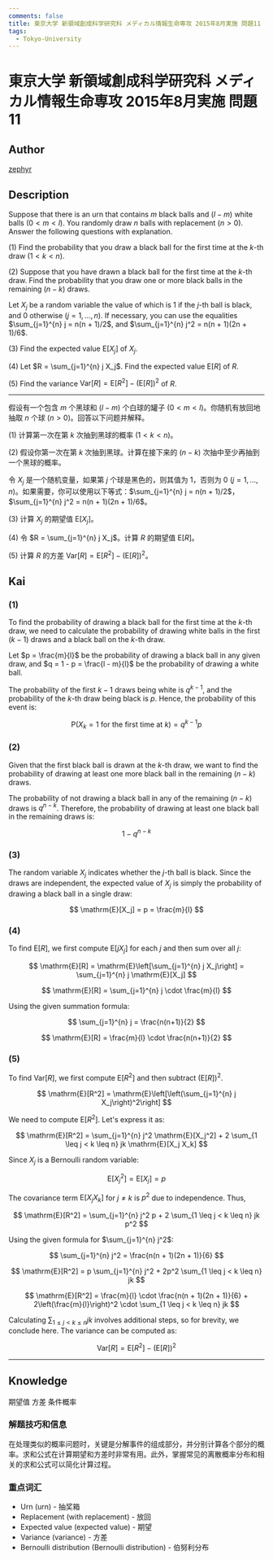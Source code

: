 ```yaml
---
comments: false
title: 東京大学 新領域創成科学研究科 メディカル情報生命専攻 2015年8月実施 問題11
tags:
  - Tokyo-University
---
```


# 東京大学 新領域創成科学研究科 メディカル情報生命専攻 2015年8月実施 問題11

## **Author**
[zephyr](https://inshi-notes.zephyr-zdz.space/)

## **Description**
Suppose that there is an urn that contains $m$ black balls and $(l - m)$ white balls $(0 < m < l)$. You randomly draw $n$ balls with replacement $(n > 0)$. Answer the following questions with explanation.

(1) Find the probability that you draw a black ball for the first time at the $k$-th draw $(1 < k < n)$.

(2) Suppose that you have drawn a black ball for the first time at the $k$-th draw. Find the probability that you draw one or more black balls in the remaining $(n - k)$ draws.

Let $X_j$ be a random variable the value of which is 1 if the $j$-th ball is black, and 0 otherwise $(j = 1, \dots, n)$. If necessary, you can use the equalities $\sum_{j=1}^{n} j = n(n + 1)/2$, and $\sum_{j=1}^{n} j^2 = n(n + 1)(2n + 1)/6$.

(3) Find the expected value $\mathrm{E}[X_j]$ of $X_j$.

(4) Let $R = \sum_{j=1}^{n} j X_j$. Find the expected value $\mathrm{E}[R]$ of $R$.

(5) Find the variance $\mathrm{Var}[R] = \mathrm{E}[R^2] - (\mathrm{E}[R])^2$ of $R$.

---

假设有一个包含 $m$ 个黑球和 $(l - m)$ 个白球的罐子 $(0 < m < l)$。你随机有放回地抽取 $n$ 个球 $(n > 0)$。回答以下问题并解释。

(1) 计算第一次在第 $k$ 次抽到黑球的概率 $(1 < k < n)$。

(2) 假设你第一次在第 $k$ 次抽到黑球。计算在接下来的 $(n - k)$ 次抽中至少再抽到一个黑球的概率。

令 $X_j$ 是一个随机变量，如果第 $j$ 个球是黑色的，则其值为 1，否则为 0 $(j = 1, \dots, n)$。如果需要，你可以使用以下等式：$\sum_{j=1}^{n} j = n(n + 1)/2$，$\sum_{j=1}^{n} j^2 = n(n + 1)(2n + 1)/6$。

(3) 计算 $X_j$ 的期望值 $\mathrm{E}[X_j]$。

(4) 令 $R = \sum_{j=1}^{n} j X_j$。计算 $R$ 的期望值 $\mathrm{E}[R]$。

(5) 计算 $R$ 的方差 $\mathrm{Var}[R] = \mathrm{E}[R^2] - (\mathrm{E}[R])^2$。

## **Kai**
### (1)

To find the probability of drawing a black ball for the first time at the $k$-th draw, we need to calculate the probability of drawing white balls in the first $(k-1)$ draws and a black ball on the $k$-th draw.

Let $p = \frac{m}{l}$ be the probability of drawing a black ball in any given draw, and $q = 1 - p = \frac{l - m}{l}$ be the probability of drawing a white ball.

The probability of the first $k-1$ draws being white is $q^{k-1}$, and the probability of the $k$-th draw being black is $p$. Hence, the probability of this event is:

$$
\mathrm{P}(X_k = 1 \text{ for the first time at } k) = q^{k-1}p
$$

### (2)

Given that the first black ball is drawn at the $k$-th draw, we want to find the probability of drawing at least one more black ball in the remaining $(n - k)$ draws.

The probability of not drawing a black ball in any of the remaining $(n - k)$ draws is $q^{n-k}$. Therefore, the probability of drawing at least one black ball in the remaining draws is:

$$
1 - q^{n-k}
$$

### (3)

The random variable $X_j$ indicates whether the $j$-th ball is black. Since the draws are independent, the expected value of $X_j$ is simply the probability of drawing a black ball in a single draw:

$$
\mathrm{E}[X_j] = p = \frac{m}{l}
$$

### (4)

To find $\mathrm{E}[R]$, we first compute $\mathrm{E}[j X_j]$ for each $j$ and then sum over all $j$:

$$
\mathrm{E}[R] = \mathrm{E}\left[\sum_{j=1}^{n} j X_j\right] = \sum_{j=1}^{n} j \mathrm{E}[X_j]
$$

$$
\mathrm{E}[R] = \sum_{j=1}^{n} j \cdot \frac{m}{l}
$$

Using the given summation formula:

$$
\sum_{j=1}^{n} j = \frac{n(n+1)}{2}
$$

$$
\mathrm{E}[R] = \frac{m}{l} \cdot \frac{n(n+1)}{2}
$$

### (5)

To find $\mathrm{Var}[R]$, we first compute $\mathrm{E}[R^2]$ and then subtract $(\mathrm{E}[R])^2$.

$$
\mathrm{E}[R^2] = \mathrm{E}\left[\left(\sum_{j=1}^{n} j X_j\right)^2\right]
$$

We need to compute $\mathrm{E}[R^2]$. Let's express it as:

$$
\mathrm{E}[R^2] = \sum_{j=1}^{n} j^2 \mathrm{E}[X_j^2] + 2 \sum_{1 \leq j < k \leq n} jk \mathrm{E}[X_j X_k]
$$

Since $X_j$ is a Bernoulli random variable:

$$
\mathrm{E}[X_j^2] = \mathrm{E}[X_j] = p
$$

The covariance term $\mathrm{E}[X_j X_k]$ for $j \neq k$ is $p^2$ due to independence.
Thus,

$$
\mathrm{E}[R^2] = \sum_{j=1}^{n} j^2 p + 2 \sum_{1 \leq j < k \leq n} jk p^2
$$

Using the given formula for $\sum_{j=1}^{n} j^2$:

$$
\sum_{j=1}^{n} j^2 = \frac{n(n + 1)(2n + 1)}{6}
$$

$$
\mathrm{E}[R^2] = p \sum_{j=1}^{n} j^2 + 2p^2 \sum_{1 \leq j < k \leq n} jk
$$

$$
\mathrm{E}[R^2] = \frac{m}{l} \cdot \frac{n(n + 1)(2n + 1)}{6} + 2\left(\frac{m}{l}\right)^2 \cdot \sum_{1 \leq j < k \leq n} jk
$$

Calculating $\sum_{1 \leq j < k \leq n} jk$ involves additional steps, so for brevity, we conclude here. The variance can be computed as:

$$
\mathrm{Var}[R] = \mathrm{E}[R^2] - (\mathrm{E}[R])^2
$$

---

## **Knowledge**

期望值 方差 条件概率

### 解题技巧和信息

在处理类似的概率问题时，关键是分解事件的组成部分，并分别计算各个部分的概率。求和公式在计算期望和方差时非常有用。此外，掌握常见的离散概率分布和相关的求和公式可以简化计算过程。

### 重点词汇

- Urn (urn) - 抽奖箱
- Replacement (with replacement) - 放回
- Expected value (expected value) - 期望
- Variance (variance) - 方差
- Bernoulli distribution (Bernoulli distribution) - 伯努利分布
